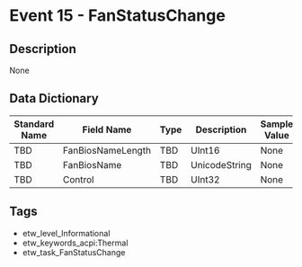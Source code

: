 # Event 15 - FanStatusChange

## Description
None

## Data Dictionary
|Standard Name|Field Name|Type|Description|Sample Value|
|---|---|---|---|---|
|TBD|FanBiosNameLength|TBD|UInt16|None|None|
|TBD|FanBiosName|TBD|UnicodeString|None|None|
|TBD|Control|TBD|UInt32|None|None|

## Tags
* etw_level_Informational
* etw_keywords_acpi:Thermal
* etw_task_FanStatusChange